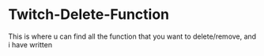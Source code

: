 # Twitch-Delete-Function
This is where u can find all the function that you want to delete/remove, and i have written
